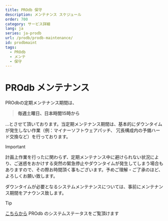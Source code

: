 ```yaml
---
title: PROdb 保守
description: メンテナンス スケジュール
order: 700
category: サービス詳細
lang: ja
series: ja-prodb
url: /prodb/prodb-maintenance/
id: prodbmaint
tags:
  - PROdb
  - メンテ
  - 保守
---
```


# PROdb メンテナンス

PROdbの定期メンテナンス期間は、

> **毎週土曜日、日本時間15時から**

...とさせて頂いております。当定期メンテナンス期間は、基本的にダウンタイムが発生しない作業（例：マイナーソフトウェアパッチ、 冗長構成内の予備ハード交換など）を行っております。 

> [!IMPORTANT]
> 計画上作業を行ったに関わらず、定期メンテナンス中に避けられない状況により、ご迷惑をおかけする突然の緊急停止やダウンタイムが発生してしまう場合もありますので、その際お時間頂く事もございます。予めご理解・ご了承のほど、よろしくお願い致します。

ダウンタイムが必要となるシステムメンテナンスについては、事前にメンテナンス期間をアナウンス致します。

> [!TIP]
> [こちらから](https://updown.io/94fd) PROdb のシステムステータスをご覧頂けます
